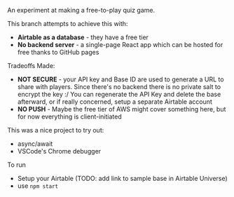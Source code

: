 An experiment at making a free-to-play quiz game.

This branch attempts to achieve this with:
- **Airtable as a database** - they have a free tier
- **No backend server** - a single-page React app which can be hosted for free thanks to GitHub pages

Tradeoffs Made:
- **NOT SECURE** - your API key and Base ID are used to generate a URL to share with players. Since there's no backend there is no private salt to encrypt the key :/ You can regenerate the API Key and delete the base afterward, or if really concerned, setup a separate Airtable account
- **NO PUSH** - Maybe the free tier of AWS might cover something here, but for now everything is client-initiated

This was a nice project to try out:
- async/await
- VSCode's Chrome debugger

To run
- Setup your Airtable (TODO: add link to sample base in Airtable Universe)
- use `npm start`
